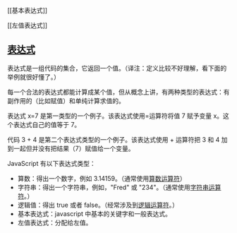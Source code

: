 [[基本表达式]]

[[左值表达式]]

## [表达式](https://developer.mozilla.org/zh-CN/docs/Web/JavaScript/Guide/Expressions_and_Operators#表达式)

表达式是一组代码的集合，它返回一个值。（译注：定义比较不好理解，看下面的举例就很好懂了。）

每一个合法的表达式都能计算成某个值，但从概念上讲，有两种类型的表达式：有副作用的（比如赋值）和单纯计算求值的。

表达式 x=7 是第一类型的一个例子。该表达式使用=运算符将值 7 赋予变量 x。这个表达式自己的值等于 7。

代码 3 + 4 是第二个表达式类型的一个例子。该表达式使用 + 运算符把 3 和 4 加到一起但并没有把结果（7）赋值给一个变量。

JavaScript 有以下表达式类型：

-   算数：得出一个数字，例如 3.14159。（通常使用[算数运算符](https://developer.mozilla.org/zh-CN/docs/Web/JavaScript/Guide/Expressions_and_Operators#%E7%AE%97%E6%9C%AF%E8%BF%90%E7%AE%97%E7%AC%A6)）
-   字符串：得出一个字符串，例如，"Fred" 或 "234"。（通常使用[字符串运算符](https://developer.mozilla.org/zh-CN/docs/Web/JavaScript/Guide/Expressions_and_Operators#%E5%AD%97%E7%AC%A6%E4%B8%B2%E8%BF%90%E7%AE%97%E7%AC%A6)。）
-   逻辑值：得出 true 或者 false。（经常涉及到[逻辑运算符](https://developer.mozilla.org/zh-CN/docs/Web/JavaScript/Guide/Expressions_and_Operators#%E9%80%BB%E8%BE%91%E8%BF%90%E7%AE%97%E7%AC%A6)。）
-   基本表达式：javascript 中基本的关键字和一般表达式。
-   左值表达式：分配给左值。